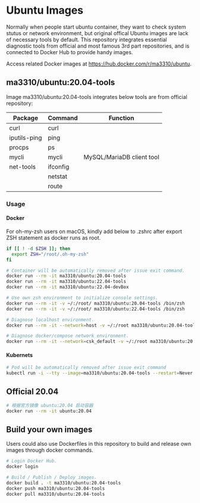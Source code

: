 # Ubuntu Images

Normally when people start ubuntu container, they want to check system stutus or network environment, but original offical Ubuntu images are lack of necessary tools by default. This repository integrates essential diagnostic tools from official and most famous 3rd part repositories, and is connected to Docker Hub to provide handy images.

Access related Docker images at https://hub.docker.com/r/ma3310/ubuntu.

## ma3310/ubuntu:20.04-tools

Image ma3310/ubuntu:20.04-tools integrates below tools are from official repository:

| Package       | Command  | Function                  |
|---------------|----------|---------------------------|
| curl          | curl     |                           |
| iputils-ping  | ping     |                           |
| procps        | ps       |                           |
| mycli         | mycli    | MySQL/MariaDB client tool |
| net-tools     | ifconfig |                           |
|               | netstat  |                           |
|               | route    |                           |

### Usage

#### Docker

For oh-my-zsh users on macOS, kindly add below to .zshrc after export ZSH statement as docker runs as root.

``` zsh
if [[ ! -d $ZSH ]]; then
  export ZSH="/root/.oh-my-zsh"
fi
```

``` bash
# Container will be automatically removed after issue exit command.
docker run --rm -it ma3310/ubuntu:20.04-tools
docker run --rm -it ma3310/ubuntu:22.04-tools
docker run --rm -it ma3310/ubuntu:22.04-devBox

# Use own zsh environment to initialize console settings.
docker run --rm -it -v ~/:/root/ ma3310/ubuntu:20.04-tools /bin/zsh
docker run --rm -it -v ~/:/root/ ma3310/ubuntu:22.04-tools /bin/zsh

# Diagnose localhost environment.
docker run --rm -it --network=host -v ~/:/root ma3310/ubuntu:20.04-tools /bin/zsh

# Diagnose docker/compose network environment.
docker run --rm -it --network=csk_default -v ~/:/root ma3310/ubuntu:20.04-tools /bin/zsh
```

#### Kubernets
```bash
# Pod will be automatically removed after issue exit command
kubectl run -i --tty --image=ma3310/ubuntu:20.04-tools --restart=Never --rm=true ubuntu-20.04-tools
```

## Official 20.04
``` bash
# 根据官方镜像 ubuntu:20.04 启动容器
docker run --rm -it ubuntu:20.04
```


## Build your own images

Users could also use Dockerfiles in this repository to build and release own images through docker commands.

``` bash
# Login Docker Hub.
docker login

# Build / Publish / Deploy images.
docker build . -t ma3310/ubuntu:20.04-tools
docker push ma3310/ubuntu:20.04-tools
docker pull ma3310/ubuntu:20.04-tools
```